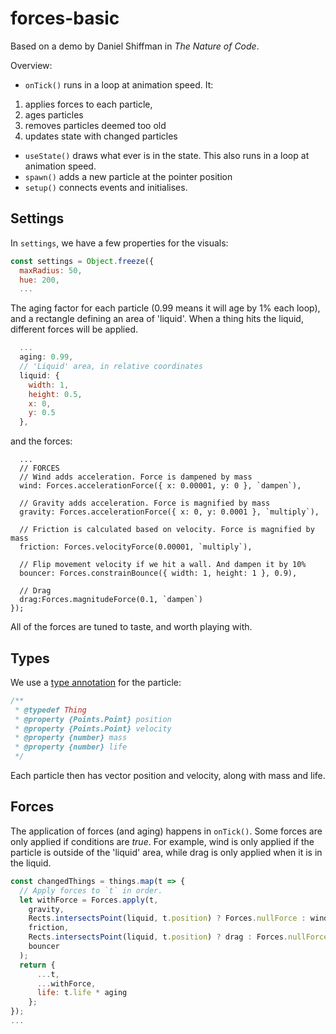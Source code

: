 # forces-basic

Based on a demo by Daniel Shiffman in _The Nature of Code_.

Overview:
* `onTick()` runs in a loop at animation speed. It:
 1. applies forces to each particle,
 2. ages particles
 3. removes particles deemed too old
 4. updates state with changed particles
* `useState()` draws what ever is in the state. This also runs in a loop at animation speed.
* `spawn()` adds a new particle at the pointer position
* `setup()` connects events and initialises. 

## Settings

In `settings`, we have a few properties for the visuals:

```js
const settings = Object.freeze({
  maxRadius: 50,
  hue: 200,
  ...
```

The aging factor for each particle (0.99 means it will age by 1% each loop), and a rectangle defining an area of 'liquid'. When a thing hits the liquid, different forces will be applied.

```js
  ...
  aging: 0.99,
  // 'Liquid' area, in relative coordinates
  liquid: {
    width: 1,
    height: 0.5,
    x: 0,
    y: 0.5
  },
```

and the forces:

```
  ...
  // FORCES
  // Wind adds acceleration. Force is dampened by mass
  wind: Forces.accelerationForce({ x: 0.00001, y: 0 }, `dampen`),
 
  // Gravity adds acceleration. Force is magnified by mass
  gravity: Forces.accelerationForce({ x: 0, y: 0.0001 }, `multiply`),
 
  // Friction is calculated based on velocity. Force is magnified by mass
  friction: Forces.velocityForce(0.00001, `multiply`),
 
  // Flip movement velocity if we hit a wall. And dampen it by 10%
  bouncer: Forces.constrainBounce({ width: 1, height: 1 }, 0.9),
 
  // Drag 
  drag:Forces.magnitudeForce(0.1, `dampen`)
});
```

All of the forces are tuned to taste, and worth playing with.

## Types

We use a [type annotation](../../TYPING.md) for the particle:

```js
/**
 * @typedef Thing
 * @property {Points.Point} position
 * @property {Points.Point} velocity
 * @property {number} mass
 * @property {number} life
 */
```

Each particle then has vector position and velocity, along with mass and life.

## Forces

The application of forces (and aging) happens in `onTick()`. Some forces are only
applied if conditions are _true_. For example, wind is only applied if the particle
is outside of the 'liquid' area, while drag is only applied when it is in the liquid.

```js
const changedThings = things.map(t => {
  // Apply forces to `t` in order.
  let withForce = Forces.apply(t,
    gravity,
    Rects.intersectsPoint(liquid, t.position) ? Forces.nullForce : wind,
    friction,
    Rects.intersectsPoint(liquid, t.position) ? drag : Forces.nullForce,
    bouncer
  );
  return {
      ...t,
      ...withForce,
      life: t.life * aging
    };
});
...
```